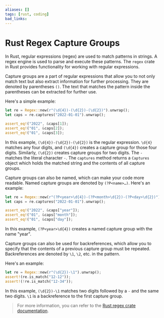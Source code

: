 ```yaml
---
aliases: []
tags: [rust, coding]
bad_links:
---
```

# Rust Regex Capture Groups

In Rust, regular expressions (regex) are used to match patterns in strings. A regex engine is used to parse and execute these patterns. The `regex` crate in Rust provides functionality for working with regular expressions.

Capture groups are a part of regular expressions that allow you to not only match text but also extract information for further processing. They are denoted by parentheses `()`. The text that matches the pattern inside the parentheses can be extracted for further use.

Here's a simple example:

```rust
let re = Regex::new(r"(\d{4})-(\d{2})-(\d{2})").unwrap();
let caps = re.captures("2022-01-01").unwrap();

assert_eq!("2022", &caps[1]);
assert_eq!("01", &caps[2]);
assert_eq!("01", &caps[3]);
```

In this example, `(\d{4})-(\d{2})-(\d{2})` is the regular expression. `\d{4}` matches any four digits, and `(\d{4})` creates a capture group for those four digits. Similarly, `(\d{2})` creates capture groups for two digits. The `-` matches the literal character `-`. The `captures` method returns a `Captures` object which holds the matched string and the contents of all capture groups.

Capture groups can also be named, which can make your code more readable. Named capture groups are denoted by `(?P<name>…)`. Here's an example:

```rust
let re = Regex::new(r"(?P<year>\d{4})-(?P<month>\d{2})-(?P<day>\d{2})").unwrap();
let caps = re.captures("2022-01-01").unwrap();

assert_eq!("2022", &caps["year"]);
assert_eq!("01", &caps["month"]);
assert_eq!("01", &caps["day"]);
```

In this example, `(?P<year>\d{4})` creates a named capture group with the name "year".

Capture groups can also be used for backreferences, which allow you to specify that the contents of a previous capture group must be repeated. Backreferences are denoted by `\1`, `\2`, etc. in the pattern.

Here's an example:

```rust
let re = Regex::new(r"(\d{2})-\1").unwrap();
assert!(re.is_match("12-12"));
assert!(!re.is_match("12-34"));
```

In this example, `(\d{2})-\1` matches two digits followed by a `-` and the same two digits. `\1` is a backreference to the first capture group.

> For more information, you can refer to the [Rust regex crate documentation](https://docs.rs/regex/1.5.4/regex/).